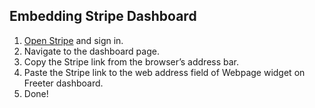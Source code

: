 ## Embedding Stripe Dashboard

1. <a href="{{ curItem.homeUrl|e }}" target="_blank">Open Stripe</a> and sign in.
2. Navigate to the dashboard page.
3. Copy the Stripe link from the browser’s address bar.
4. Paste the Stripe link to the web address field of Webpage widget on Freeter dashboard.
5. Done!
